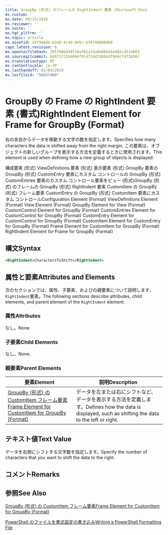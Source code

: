 ```yaml
---
title: GroupBy (形式) のフレームの RightIndent 要素 |Microsoft Docs
ms.custom: ''
ms.date: 09/13/2016
ms.reviewer: ''
ms.suite: ''
ms.tgt_pltfrm: ''
ms.topic: article
ms.assetid: 43f940db-62e9-4c4d-945c-6f6f48880868
caps.latest.revision: 6
ms.openlocfilehash: 395798bd39f18af01a7da6b88916ed82cd514003
ms.sourcegitcommit: b6871f21bd666f9cd71dd336bb3f844cf472b56c
ms.translationtype: MT
ms.contentlocale: ja-JP
ms.lasthandoff: 02/03/2019
ms.locfileid: "56857468"
---
```

# <a name="rightindent-element-for-frame-for-groupby-format"></a><span data-ttu-id="40a86-102">GroupBy の Frame の RightIndent 要素 (書式)</span><span class="sxs-lookup"><span data-stu-id="40a86-102">RightIndent Element for Frame for GroupBy (Format)</span></span>

<span data-ttu-id="40a86-103">右の余白からデータを移動する文字の数を指定します。</span><span class="sxs-lookup"><span data-stu-id="40a86-103">Specifies how many characters the data is shifted away from the right margin.</span></span> <span data-ttu-id="40a86-104">この要素は、オブジェクトの新しいグループを表示する方法を定義するときに使用されます。</span><span class="sxs-lookup"><span data-stu-id="40a86-104">This element is used when defining how a new group of objects is displayed.</span></span>

<span data-ttu-id="40a86-105">構成要素 (形式) ViewDefinitions 要素 (形式) 表示要素 (形式) GroupBy 要素の GroupBy (形式) CustomEntry 要素にカスタム コントロールの GroupBy (形式) CustomEntries 要素のカスタム コントロール要素をビュー (形式)GroupBy (形式) のフレームの GroupBy (形式) RightIndent 要素 CustomItem の GroupBy (形式) フレーム要素 CustomEntry の GroupBy (形式) CustomItem 要素にカスタム コントロール</span><span class="sxs-lookup"><span data-stu-id="40a86-105">Configuration Element (Format) ViewDefinitions Element (Format) View Element (Format) GroupBy Element for View (Format) CustomControl Element for GroupBy (Format) CustomEntries Element for CustomControl for GroupBy (Format) CustomEntry Element for CustomControl for GroupBy (Format) CustomItem Element for CustomEntry for GroupBy (Format) Frame Element for CustomItem for GroupBy (Format) RightIndent Element for Frame for GroupBy (Format)</span></span>

## <a name="syntax"></a><span data-ttu-id="40a86-106">構文</span><span class="sxs-lookup"><span data-stu-id="40a86-106">Syntax</span></span>

```xml
<RightIndent>CharactersToShift</RightIndent>
```

## <a name="attributes-and-elements"></a><span data-ttu-id="40a86-107">属性と要素</span><span class="sxs-lookup"><span data-stu-id="40a86-107">Attributes and Elements</span></span>

<span data-ttu-id="40a86-108">次のセクションでは、属性、子要素、およびの親要素について説明します、`RightIndent`要素。</span><span class="sxs-lookup"><span data-stu-id="40a86-108">The following sections describe attributes, child elements, and parent element of the `RightIndent` element.</span></span>

### <a name="attributes"></a><span data-ttu-id="40a86-109">属性</span><span class="sxs-lookup"><span data-stu-id="40a86-109">Attributes</span></span>

<span data-ttu-id="40a86-110">なし。</span><span class="sxs-lookup"><span data-stu-id="40a86-110">None.</span></span>

### <a name="child-elements"></a><span data-ttu-id="40a86-111">子要素</span><span class="sxs-lookup"><span data-stu-id="40a86-111">Child Elements</span></span>

<span data-ttu-id="40a86-112">なし。</span><span class="sxs-lookup"><span data-stu-id="40a86-112">None.</span></span>

### <a name="parent-elements"></a><span data-ttu-id="40a86-113">親要素</span><span class="sxs-lookup"><span data-stu-id="40a86-113">Parent Elements</span></span>

|<span data-ttu-id="40a86-114">要素</span><span class="sxs-lookup"><span data-stu-id="40a86-114">Element</span></span>|<span data-ttu-id="40a86-115">説明</span><span class="sxs-lookup"><span data-stu-id="40a86-115">Description</span></span>|
|-------------|-----------------|
|[<span data-ttu-id="40a86-116">GroupBy (形式) の CustomItem フレーム要素</span><span class="sxs-lookup"><span data-stu-id="40a86-116">Frame Element for CustomItem for GroupBy (Format)</span></span>](./frame-element-for-customitem-for-groupby-format.md)|<span data-ttu-id="40a86-117">データを左または右にシフトなど、データを表示する方法を定義します。</span><span class="sxs-lookup"><span data-stu-id="40a86-117">Defines how the data is displayed, such as shifting the data to the left or right.</span></span>|

## <a name="text-value"></a><span data-ttu-id="40a86-118">テキスト値</span><span class="sxs-lookup"><span data-stu-id="40a86-118">Text Value</span></span>

<span data-ttu-id="40a86-119">データを右側にシフトする文字数を指定します。</span><span class="sxs-lookup"><span data-stu-id="40a86-119">Specify the number of characters that you want to shift the data to the right.</span></span>

## <a name="remarks"></a><span data-ttu-id="40a86-120">コメント</span><span class="sxs-lookup"><span data-stu-id="40a86-120">Remarks</span></span>

## <a name="see-also"></a><span data-ttu-id="40a86-121">参照</span><span class="sxs-lookup"><span data-stu-id="40a86-121">See Also</span></span>

[<span data-ttu-id="40a86-122">GroupBy (形式) の CustomItem フレーム要素</span><span class="sxs-lookup"><span data-stu-id="40a86-122">Frame Element for CustomItem for GroupBy (Format)</span></span>](./frame-element-for-customitem-for-groupby-format.md)

[<span data-ttu-id="40a86-123">PowerShell のファイルを書式設定の書き込み</span><span class="sxs-lookup"><span data-stu-id="40a86-123">Writing a PowerShell Formatting File</span></span>](./writing-a-powershell-formatting-file.md)
